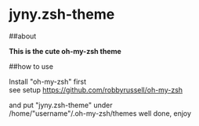 jyny.zsh-theme
=======================

##about

**This is the cute oh-my-zsh theme**

##how to use

Install "oh-my-zsh" first  
see setup https://github.com/robbyrussell/oh-my-zsh

and put "jyny.zsh-theme" under  
/home/"username"/.oh-my-zsh/themes
well done, enjoy
